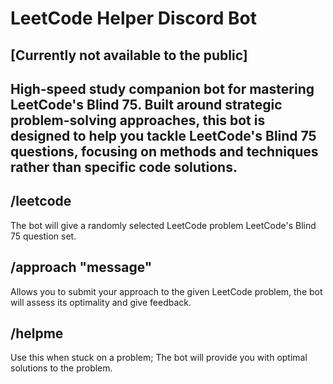 # LeetCode Helper Discord Bot
## [Currently not available to the public]

## High-speed study companion bot for mastering LeetCode's Blind 75. Built around strategic problem-solving approaches, this bot is designed to help you tackle LeetCode's Blind 75 questions, focusing on methods and techniques rather than specific code solutions.

## /leetcode
The bot will give a randomly selected LeetCode problem LeetCode's Blind 75 question set.

## /approach "message"
Allows you to submit your approach to the given LeetCode problem, the bot will assess its optimality and give feedback.

## /helpme
Use this when stuck on a problem; The bot will provide you with optimal solutions to the problem.
